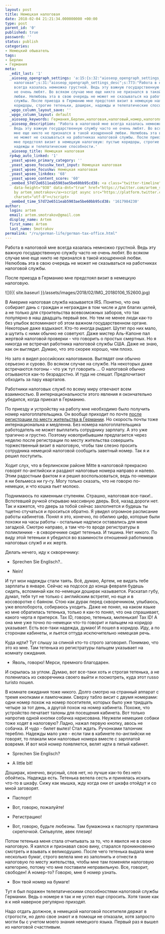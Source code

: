```yaml
---
layout: post
title: Немецкая налоговая
date: 2018-02-04 21:21:34.000000000 +00:00
type: post
parent_id: '0'
published: true
password: ''
status: publish
categories:
- Немецкий обыватель
tags:
- Берлин
- Германия
meta:
  _edit_last: '1'
  _aioseop_opengraph_settings: 'a:15:{s:32:"aioseop_opengraph_settings_title";s:35:"Немецкая
    налоговая";s:31:"aioseop_opengraph_settings_desc";s:773:"Работа в налоговой мне
    всегда казалась немножко грустной. Ведь эту важную государственную службу часто
    не очень любят. Во всяком случае мне еще никто не признался в такой изощренной
    любви. Нелюбовь эта в свою очередь не может не сказываться на работниках налоговой
    службы. После приезда в Германию мне предстоял визит в немецкую налоговую: пустые
    коридоры, строгие тетеньки, доширак, надежды и телепатические способности.";s:32:"aioseop_opengraph_settings_image";s:90:"https://blog.gypsyengineer.com/wp-content/uploads/2018/02/IMG_20180106_152600-1024x576.jpg";s:36:"aioseop_opengraph_settings_customimg";s:0:"";s:37:"aioseop_opengraph_settings_imagewidth";s:0:"";s:38:"aioseop_opengraph_settings_imageheight";s:0:"";s:32:"aioseop_opengraph_settings_video";s:0:"";s:37:"aioseop_opengraph_settings_videowidth";s:0:"";s:38:"aioseop_opengraph_settings_videoheight";s:0:"";s:35:"aioseop_opengraph_settings_category";s:7:"article";s:34:"aioseop_opengraph_settings_section";s:0:"";s:30:"aioseop_opengraph_settings_tag";s:0:"";s:34:"aioseop_opengraph_settings_setcard";s:7:"summary";s:44:"aioseop_opengraph_settings_customimg_twitter";s:0:"";s:44:"aioseop_opengraph_settings_customimg_checker";s:1:"0";}'
  _wpgo_column_layout_save: ''
  _wpgo_column_layout: default
  _aioseop_keywords: Германия,Берлин,налоговая,налоговый,номер,налогоплательщик,IRS,тетеньки,тетенька
  _aioseop_description: 'Работа в налоговой мне всегда казалась немножко грустной.
    Ведь эту важную государственную службу часто не очень любят. Во всяком случае
    мне еще никто не признался в такой изощренной любви. Нелюбовь эта в свою очередь
    не может не сказываться на работниках налоговой службы. После приезда в Германию
    мне предстоял визит в немецкую налоговую: пустые коридоры, строгие тетеньки, доширак,
    надежды и телепатические способности.'
  _aioseop_title: Немецкая налоговая
  rp4wp_auto_linked: '1'
  _yoast_wpseo_primary_category: ''
  _yoast_wpseo_focuskw_text_input: Немецкая налоговая
  _yoast_wpseo_focuskw: Немецкая налоговая
  _yoast_wpseo_linkdex: '68'
  _yoast_wpseo_content_score: '60'
  _oembed_57d72e6511eab5903ae5be60bb95cd38: <a class="twitter-timeline" data-width="625"
    data-height="938" data-dnt="true" href="https://twitter.com/artem_smotrakov?ref_src=twsrc%5Etfw">Tweets
    by artem_smotrakov</a><script async src="https://platform.twitter.com/widgets.js"
    charset="utf-8"></script>
  _oembed_time_57d72e6511eab5903ae5be60bb95cd38: '1617984230'
author:
  login: artem
  email: artem.smotrakov@gmail.com
  display_name: Artem
  first_name: Artem
  last_name: Smotrakov
permalink: "/ru/german-life/german-tax-office.html"
---
```

Работа в налоговой мне всегда казалась немножко грустной. Ведь эту важную государственную службу часто не очень любят. Во всяком случае мне еще никто не признался в такой изощренной любви. Нелюбовь эта в свою очередь не может не сказываться на работниках налоговой службы.

После приезда в Германию мне предстоял визит в немецкую налоговую.

![]({{ site.baseurl }}/assets/images/2018/02/IMG_20180106_152600.jpg)

<!--more-->

В Америке налоговая служба называется IRS. Понятно, что она собирает дань с граждан и неграждан в том числе и для благих целей, а не только для строительства всевозможных заборов, что так популярно в наш двадцать первый век. Но тем не менее люди как-то без улыбок вспоминают об этом важном государственном органе. Некоторые даже вздыхают. Кто-то иногда рыдает. Шутят про них мало, а шутить с ними обычно не советуют. Даже мистер Аль-Капоне пал жертвой налоговой проверки - что говорить о простых смертных. Но я никогда не встречал работника налоговой службы США. Даже не знаю, как он выглядит. Думаю, что это скорее хорошо, чем плохо.

Но зато я видел российских налоговиков. Выглядят они обычно серьезно и сурово. Во всяком случае на службе. На некоторых даже встречаются погоны - что уж тут говорить ... О налоговой обычно отзываются как-то безрадостно. И туда не спешат. Предпочитают обходить за пару кварталов.

Работники налоговых служб по всему миру отвечают всем взаимностью. В интернациональности этого явления я окончательно убедился, когда приехал в Германию.

По приезду и устройству на работу мне необходимо было получить номер налогоплательщика. Он вообще приходит по почте [после регистрации по месту жительства в Германии](https://blog.gypsyengineer.com/ru/german-life/german-registration.html). Но скорость почты тоже интернациональна и медленна. Без номера налогоплательщика работодатель не может выплатить сотруднику зарплату. А это уже трагично и грустно. Поэтому новоприбывшим предлагается через неделю после регистрации по месту жительства совершить торжественный визит в налоговую, чтобы там слезно просить сотрудника немецкой налоговой сообщить заветный номер. Так я и решил поступить.

Ходит слух, что в берлинском районе Mitte в налоговой прекрасно говорят по-английски и раздают налоговые номера направо и налево. Этим радостным фактом я и решил воспользоваться, ведь по-немецки я ни бельмеса ни гу-гу. Могу только сказать, что не говорю по-немецки, и что кошка пьет молоко.

Поднимаюсь по каменным ступеням. Страшно, налоговая все-таки!.. Вспотевшей ручкой открываю массивную дверь. Всё, назад дороги нет. Так и кажется, что дверь за тобой сейчас захлопнется и будешь ты тщетно стучаться и проситься обратно. Я увидел огромное расписание работы кабинетов. Понял я это, конечно, по обилию цифр, которые были похожи на часы работы - остальные надписи оставались для меня загадкой. Смотрю направо, а там что-то вроде регистратуры в поликлинике - в скворечнике сидит тетенька. И тишина. Нет никого. По виду этой тетеньки я убедился во взаимности отношений работников налоговых служб и их жертв.

Делать нечего, иду к скворечнику:

- Sprechen Sie Englisch?..

- Nein!

И тут мои надежды стали таять. Всё, думаю, Артем, не видать тебе зарплаты в январе. Сейчас на подсосе до конца февраля будешь сидеть, вспоминай как по-немецки доширак называется. Раскатал губу, думал, тебя тут не только с английским встретят, но еще и в косоворотке с баяном. Стою как дурак перед скворечником, улыбаюсь, уже вполоборота, собираюсь уходить. Даже не понял, на каком языке ко мне обратилась тетенька, только я как-то понял, что она спрашивает, какого черта я приперся. Tax ID, говорю, тетенька, миленькая! Tax ID! А она мне уже точно по-немецки что-то говорит и пальцем на коридор указывает. Есть все-таки надежда, думаю! И пошел в коридор. Иду, а по сторонам кабинеты, и льется оттуда исключительно немецкая речь.

Куда идти? Тут слышу за спиной кто-то строго заговорил. Понимаю, что это ко мне. Там тетенька из регистратуры пальцем указывает на комнату ожидания.

- Яволь, говорю! Мерси, премного благодарен.

И скрылась за углом. Думаю, вот все-таки хоть и строгая тетенька, а не поленилась из скворечника своего выйти и посмотреть, куда этот russo turisto пошел.

В комнате ожидания тоже никого. Долго смотрю на странный аппарат с тремя кнопками и лампочками. Сверху табло висит с двумя номерами: одни номер похож на номер посетителя, которых было уже тридцать четыре за тот день, а другой похож на номер кабинета. Похоже, что устройство печатает талоны для посещения кабинета. Вот только напротив одной кнопки собачка нарисована. Неужели немецкие собаки тоже ходят в налоговую? Ладно, нажал первую кнопку, авось не собачка. И чудо - билет вылез! Стал ждать. Ручонками талончик тереблю. Надежды мало уже - если там в кабинете по-английски не говорят, то плакали мои налоговые номера вместе с зарплатой вовремя. И вот мой номер появляется, велят идти в пятый кабинет.

- Sprechen Sie Englisch?

- A little bit!

Доширак, конечно, вкусный, слов нет, но лучше как-то без него обойтись. Надежда есть. Тетенька велела сесть и принялась искать что-то в шкафу. Сижу как мышка, жду когда они от шкафа отойдут и со мной заговорят.

- Паспорт!

- Вот, говорю, пожалуйте!

- Регистрацию!

- Вот, говорю, будьте любезны. Там бумажонка к паспорту приляпана скрепочкой. Сильвупле, авек плезир!

Потом тетенька меня стала отчитывать за то, что я явился не в свою налоговую. Я каялся и признавал свою вину, старался проникновенно смотреть и взывать к великодушию. После чего тетенька выдала мне несколько бумаг, строго велела мне из заполнить и отнести в налоговую по месту жительства, чтобы мне там поменяли налоговую категорию, потому что мне поставили неправильную. Все, говорит, свободен! А номер-то? Говорю, мне б номер узнать.

- Вон твой номер на бумаге!

Тут я был поражен телепатическими способностями налоговой службы Германии. Ведь о номере я так и не успел еще спросить. Хотя такие как я к ней наверное регулярно приходят.

Надо отдать должное, в немецкой налоговой посетителя держат в строгости, но дело свое знают и в помощи не отказали, хотя запросто могли бы с учетом моего знания немецкого языка.&nbsp;Первый раз я вышел из налоговой счастливым.

